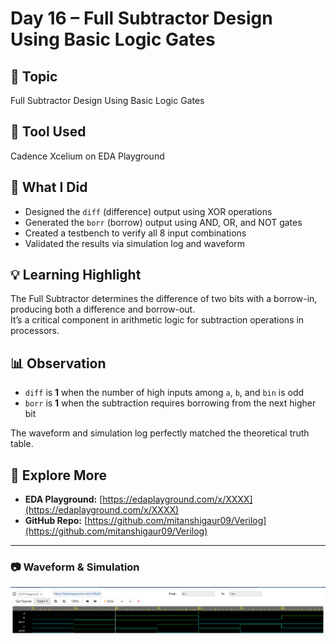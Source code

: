 # Day 16 – Full Subtractor Design Using Basic Logic Gates

## 🧠 Topic
Full Subtractor Design Using Basic Logic Gates

## 🔧 Tool Used
Cadence Xcelium on EDA Playground

## 📌 What I Did
- Designed the `diff` (difference) output using XOR operations  
- Generated the `borr` (borrow) output using AND, OR, and NOT gates  
- Created a testbench to verify all 8 input combinations  
- Validated the results via simulation log and waveform  

## 💡 Learning Highlight
The Full Subtractor determines the difference of two bits with a borrow-in, producing both a difference and borrow-out.  
It’s a critical component in arithmetic logic for subtraction operations in processors.

## 📊 Observation
- `diff` is **1** when the number of high inputs among `a`, `b`, and `bin` is odd  
- `borr` is **1** when the subtraction requires borrowing from the next higher bit  

The waveform and simulation log perfectly matched the theoretical truth table.

## 🔗 Explore More
- **EDA Playground:** [https://edaplayground.com/x/XXXX](https://edaplayground.com/x/XXXX)  
- **GitHub Repo:** [https://github.com/mitanshigaur09/Verilog](https://github.com/mitanshigaur09/Verilog)

---

### 📷 Waveform & Simulation
![Waveform Output](waveform.png)
